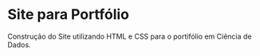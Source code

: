 # Site para Portfólio 
Construção do Site utilizando HTML e CSS para o portifólio em Ciência de Dados.

